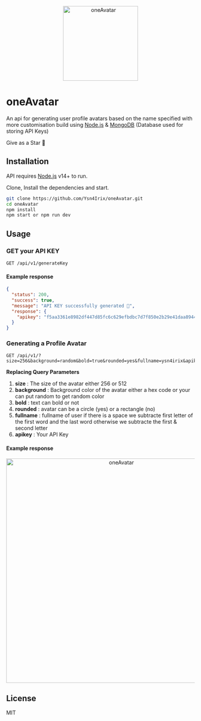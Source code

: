 <p align="center">
 <img width="200px" src="https://res.cloudinary.com/ydevcloud/image/upload/v1655324271/d15nkbgpquahh4c1xxjt.svg" align="center" alt="oneAvatar" />
</p>

# oneAvatar

An api for generating user profile avatars based on the name specified with more customisation build using [Node.js](https://nodejs.org/) & [MongoDB](https://mongodb.com/) (Database used for storing API Keys)

Give as a Star 🌟

## Installation

API requires [Node.js](https://nodejs.org/) v14+ to run.

Clone, Install the dependencies and start.

```sh
git clone https://github.com/Ysn4Irix/oneAvatar.git
cd oneAvatar
npm install
npm start or npm run dev
```

## Usage

### GET your API KEY

```endpoint
GET /api/v1/generateKey
```

#### Example response

```json
{
  "status": 200,
  "success": true,
  "message": "API KEY successfully generated 🎉",
  "response": {
    "apikey": "f5aa3361e8982df447d85fc6c629efbdbc7d7f850e2b29e41daa8944ed8c79c2"
  }
}
```

### Generating a Profile Avatar

```endpoint
GET /api/v1/?size=256&background=random&bold=true&rounded=yes&fullname=ysn4irix&apikey=f5aa3361e8982df447d85fc6c629efbdbc7d7f850e2b29e41daa8944ed8c79c1
```

**Replacing Query Parameters**

1. **size** : The size of the avatar either 256 or 512 <br />
2. **background** : Background color of the avatar either a hex code or your can put random to get random color <br />
3. **bold** : text can bold or not <br />
4. **rounded** : avatar can be a circle (yes) or a rectangle (no) <br />
5. **fullname** : fullname of user if there is a space we subtracte first letter of the first word and the last word otherwise we subtracte the first & second letter <br />
6. **apikey** : Your API Key

#### Example response

<p align="center">
 <img width="600px" src="https://res.cloudinary.com/ydevcloud/image/upload/v1654095220/nkgerl2uy854bk5a5azf.jpg" align="center" alt="oneAvatar" />
</p>

## License

MIT
